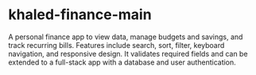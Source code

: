 # khaled-finance-main
A personal finance app to view data, manage budgets and savings, and track recurring bills. Features include search, sort, filter, keyboard navigation, and responsive design. It validates required fields and can be extended to a full-stack app with a database and user authentication.
